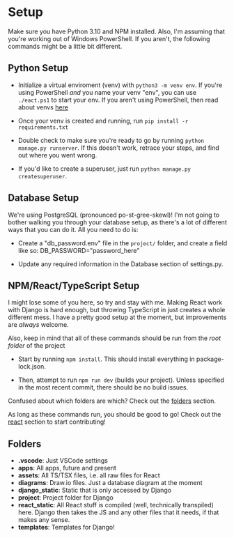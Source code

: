 # Setup

Make sure you have Python 3.10 and NPM installed. Also, I'm assuming that you're working out of Windows PowerShell. If you aren't, the following commands might be a little bit different.

## Python Setup

- Initialize a virtual enviroment (venv) with `python3 -m venv env`. If you're using PowerShell _and_ you name your venv "env", you can use `./eact.ps1` to start your env. If you aren't using PowerShell, then read about venvs [here](https://docs.python.org/3/library/venv.html)

- Once your venv is created and running, run `pip install -r requirements.txt`

- Double check to make sure you're ready to go by running `python manage.py runserver`. If this doesn't work, retrace your steps, and find out where you went wrong.

- If you'd like to create a superuser, just run `python manage.py createsuperuser`.

## Database Setup

We're using PostgreSQL (pronounced po-st-gree-skewl)! I'm not going to bother walking you through your database setup, as there's a lot of different ways that you can do it. All you need to do is:

- Create a "db_password.env" file in the `project/` folder, and create a field like so: DB_PASSWORD="password_here"

- Update any required information in the Database section of settings.py.

## NPM/React/TypeScript Setup

I might lose some of you here, so try and stay with me. Making React work with Django is hard enough, but throwing TypeScript in just creates a whole different mess. I have a pretty good setup at the moment, but improvements are _always_ welcome.

Also, keep in mind that all of these commands should be run from the _root folder_ of the project

- Start by running `npm install`. This should install everything in package-lock.json.

- Then, attempt to run `npm run dev` (builds your project). Unless specified in the most recent commit, there should be no build issues.

Confused about which folders are which? Check out the [folders](#folders) section.

As long as these commands run, you should be good to go! Check out the [react](#so-react) section to start contributing!

## Folders

- **.vscode**: Just VSCode settings
- **apps**: All apps, future and present
- **assets**: All TS/TSX files, i.e. all raw files for React
- **diagrams**: Draw.io files. Just a database diagram at the moment
- **django_static**: Static that is only accessed by Django
- **project**: Project folder for Django
- **react_static**: All React stuff is compiled (well, technically transpiled) here. Django then takes the JS and any other files that it needs, if that makes any sense.
- **templates**: Templates for Django!
